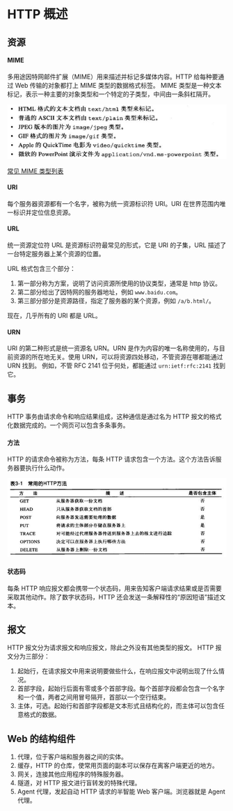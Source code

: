 # HTTP 概述
## 资源
#### MIME
多用途因特网邮件扩展（MIME）用来描述并标记多媒体内容。HTTP 给每种要通过 Web 传输的对象都打上 MIME 类型的数据格式标签。
MIME 类型是一种文本标记，表示一种主要的对象类型和一个特定的子类型，中间由一条斜杠隔开。

![](imgs/h1-1.png)

[常见 MIME 类型列表](https://developer.mozilla.org/zh-CN/docs/Web/HTTP/Basics_of_HTTP/MIME_types/Common_types)
#### URI
每个服务器资源都有一个名字，被称为统一资源标识符 URI。URI 在世界范围内唯一标识并定位信息资源。

#### URL
统一资源定位符 URL 是资源标识符最常见的形式，它是 URI 的子集，URL 描述了一台特定服务器上某个资源的位置。

URL 格式包含三个部分：
1. 第一部分称为方案，说明了访问资源所使用的协议类型，通常是 http 协议。
2. 第二部分给出了因特网的服务器地址，例如 `www.baidu.com`。
3. 第三部分部分是资源路径，指定了服务器的某个资源，例如 `/a/b.html/`。

现在，几乎所有的 URI 都是 URL。

#### URN
URI 的第二种形式是统一资源名 URN。URN 是作为内容的唯一名称使用的，与目前资源的所在地无关。使用 URN，可以将资源四处移动，不管资源在哪都能通过 URN 找到。
例如，不管 RFC 2141 位于何处，都能通过 `urn:ietf:rfc:2141` 找到它。

## 事务
HTTP 事务由请求命令和响应结果组成，这种通信是通过名为 HTTP 报文的格式化数据完成的。一个网页可以包含多条事务。
#### 方法
HTTP 的请求命令被称为方法，每条 HTTP 请求包含一个方法。这个方法告诉服务器要执行什么动作。

![](imgs/h1-2.png)

#### 状态码
每条 HTTP 响应报文都会携带一个状态码，用来告知客户端请求结果或是否需要采取其他动作。除了数字状态码，HTTP 还会发送一条解释性的“原因短语”描述文本。

## 报文
HTTP 报文分为请求报文和响应报文，除此之外没有其他类型的报文。
HTTP 报文分为三部分：
1. 起始行，在请求报文中用来说明要做些什么，在响应报文中说明出现了什么情况。
2. 首部字段，起始行后面有零或多个首部字段。每个首部字段都会包含一个名字和一个值，两者之间用冒号隔开，首部以一个空行结束。
3. 主体，可选。起始行和首部字段都是文本形式且结构化的，而主体可以包含任意格式的数据。

## Web 的结构组件
1. 代理，位于客户端和服务器之间的实体。
2. 缓存，HTTP 的仓库，使常用页面的副本可以保存在离客户端更近的地方。
3. 网关，连接其他应用程序的特殊服务器。
4. 隧道，对 HTTP 报文进行盲转发的特殊代理。
5. Agent 代理，发起自动 HTTP 请求的半智能 Web 客户端。浏览器就是 Agent 代理。